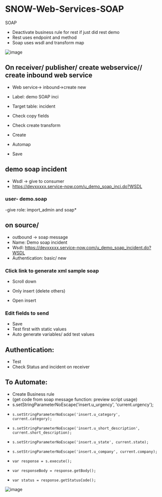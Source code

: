 # SNOW-Web-Services-SOAP
SOAP

- Deactivate business rule for rest if just did rest demo
- Rest uses endpoint and method
- Soap uses wsdl and transform map

![image](https://user-images.githubusercontent.com/12488769/147887602-b2a36403-3309-4953-9f9f-aed5011a70a7.png)


## On receiver/ publisher/ create webservice// create inbound web service
- Web service-> inbound->create new
- Label: demo SOAP inci
- Target table: incident
- Check copy fields
- Check create transform

- Create
- Automap
- Save

## demo soap incident
- Wsdl -> give to consumer
- https://devxxxxx.service-now.com/u_demo_soap_inci.do?WSDL

### user- demo.soap
-give role: import_admin and soap*

## on source/
- outbound -> soap message
- Name: Demo soap incident
- Wsdl: https://devxxxxx.service-now.com/u_demo_soap_incident.do?WSDL
- Authentication: basic/ new

### Click link to generate xml sample soap

- Scroll down

- Only insert (delete others)
- Open insert

### Edit fields to send
- Save
- Test first with static values
- Auto generate variables/ add test values

## Authentication:

- Test
- Check Status and incident on receiver

## To Automate:
-  Create Business rule
- (get code from soap message function: preview script usage)
- s.setStringParameterNoEscape('insert.u_urgency', 'current.urgency');
-     s.setStringParameterNoEscape('insert.u_category', current.category);
-     s.setStringParameterNoEscape('insert.u_short_description', current.short_description);
-     s.setStringParameterNoEscape('insert.u_state', current.state);
-     s.setStringParameterNoEscape('insert.u_company', current.company);
-     var response = s.execute();
-     var responseBody = response.getBody();
-     var status = response.getStatusCode();

![image](https://user-images.githubusercontent.com/12488769/147887684-77c0ae18-a0d2-4515-9b0e-6473ee614bc4.png)
